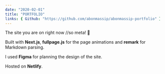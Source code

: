 ```yaml
---
date: "2020-02-01"
title: "PORTFOLIO"
links: { Github: "https://github.com/abonmassip/abonmassip-portfolio" }
---
```


The site you are on right now <span class="comment">//so meta! </span><span class="emoji">🤯</span>

Built with **Next.js**, **fullpage.js** for the page animations and **remark** for Markdown parsing.

I used **Figma** for planning the design of the site.

Hosted on **Netlify**.
